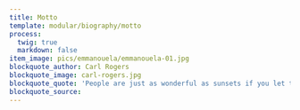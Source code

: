 ```yaml
---
title: Motto
template: modular/biography/motto
process:
  twig: true
  markdown: false
item_image: pics/emmanouela/emmanouela-01.jpg
blockquote_author: Carl Rogers
blockquote_image: carl-rogers.jpg
blockquote_quote: 'People are just as wonderful as sunsets if you let them be. When I look at a sunset, I don''t find myself saying, "soften the orange a bit on the right hand corner", I don''t try to control a sunset. I watch it with awe as it unfolds.'
blockquote_source:
---
```

